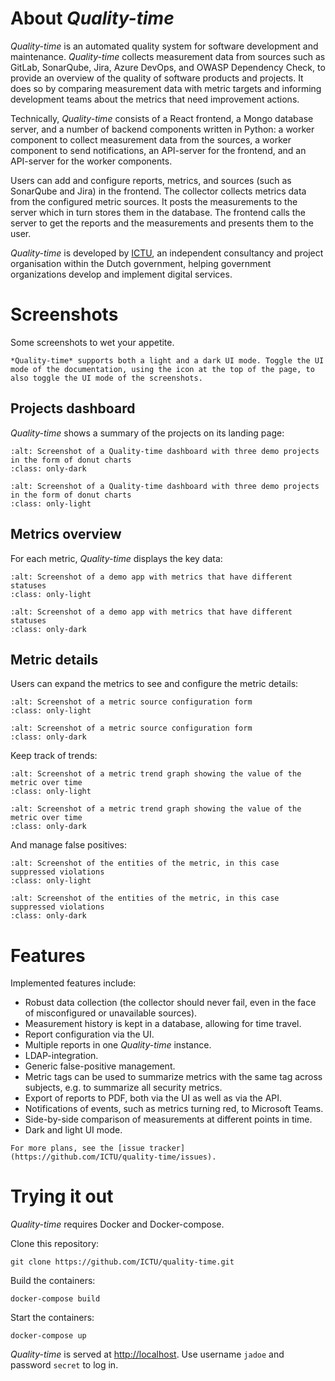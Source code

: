 # About *Quality-time*

*Quality-time* is an automated quality system for software development and maintenance. *Quality-time* collects measurement data from sources such as GitLab, SonarQube, Jira, Azure DevOps, and OWASP Dependency Check, to provide an overview of the quality of software products and projects. It does so by comparing measurement data with metric targets and informing development teams about the metrics that need improvement actions.

Technically, *Quality-time* consists of a React frontend, a Mongo database server, and a number of backend components written in Python: a worker component to collect measurement data from the sources, a worker component to send notifications, an API-server for the frontend, and an API-server for the worker components.

Users can add and configure reports, metrics, and sources (such as SonarQube and Jira) in the frontend. The collector collects metrics data from the configured metric sources. It posts the measurements to the server which in turn stores them in the database. The frontend calls the server to get the reports and the measurements and presents them to the user.

*Quality-time* is developed by [ICTU](https://www.ictu.nl/about-us), an independent consultancy and project organisation within the Dutch government, helping government organizations develop and implement digital services.

# Screenshots

Some screenshots to wet your appetite.

```{tip}
*Quality-time* supports both a light and a dark UI mode. Toggle the UI mode of the documentation, using the icon at the top of the page, to also toggle the UI mode of the screenshots.
```

## Projects dashboard

*Quality-time* shows a summary of the projects on its landing page:

```{image} screenshots/projects_dashboard_dark.png
:alt: Screenshot of a Quality-time dashboard with three demo projects in the form of donut charts
:class: only-dark
```

```{image} screenshots/projects_dashboard.png
:alt: Screenshot of a Quality-time dashboard with three demo projects in the form of donut charts
:class: only-light
```

## Metrics overview

For each metric, *Quality-time* displays the key data:

```{image} screenshots/metrics.png
:alt: Screenshot of a demo app with metrics that have different statuses
:class: only-light
```

```{image} screenshots/metrics_dark.png
:alt: Screenshot of a demo app with metrics that have different statuses
:class: only-dark
```

## Metric details

Users can expand the metrics to see and configure the metric details:

```{image} screenshots/metric_details.png
:alt: Screenshot of a metric source configuration form
:class: only-light
```

```{image} screenshots/metric_details_dark.png
:alt: Screenshot of a metric source configuration form
:class: only-dark
```

Keep track of trends:

```{image} screenshots/metric_trendgraph.png
:alt: Screenshot of a metric trend graph showing the value of the metric over time
:class: only-light
```

```{image} screenshots/metric_trendgraph_dark.png
:alt: Screenshot of a metric trend graph showing the value of the metric over time
:class: only-dark
```

And manage false positives:

```{image} screenshots/metric_entities.png
:alt: Screenshot of the entities of the metric, in this case suppressed violations
:class: only-light
```

```{image} screenshots/metric_entities_dark.png
:alt: Screenshot of the entities of the metric, in this case suppressed violations
:class: only-dark
```

# Features

Implemented features include:

- Robust data collection (the collector should never fail, even in the face of misconfigured or unavailable sources).
- Measurement history is kept in a database, allowing for time travel.
- Report configuration via the UI.
- Multiple reports in one *Quality-time* instance.
- LDAP-integration.
- Generic false-positive management.
- Metric tags can be used to summarize metrics with the same tag across subjects, e.g. to summarize all security metrics.
- Export of reports to PDF, both via the UI as well as via the API.
- Notifications of events, such as metrics turning red, to Microsoft Teams.
- Side-by-side comparison of measurements at different points in time.
- Dark and light UI mode.

```{seealso}
For more plans, see the [issue tracker](https://github.com/ICTU/quality-time/issues).
```

# Trying it out

*Quality-time* requires Docker and Docker-compose.

Clone this repository:

```console
git clone https://github.com/ICTU/quality-time.git
```

Build the containers:

```console
docker-compose build
```

Start the containers:

```console
docker-compose up
```

*Quality-time* is served at [http://localhost](http://localhost). Use username `jadoe` and password `secret` to log in.
